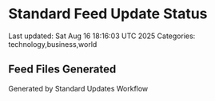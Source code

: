 # Standard Feed Update Status
Last updated: Sat Aug 16 18:16:03 UTC 2025
Categories: technology,business,world

## Feed Files Generated

Generated by Standard Updates Workflow
